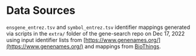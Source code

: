 Data Sources
============

`ensgene_entrez.tsv` and `symbol_entrez.tsv` identifier mappings generated via scripts in the
`extra/` folder of the gene-search repo on Dec 17, 2022 using input identifier lists from
[https://www.genenames.org/](https://www.genenames.org/) and mappings from
[BioThings](https://biothings.io/).
